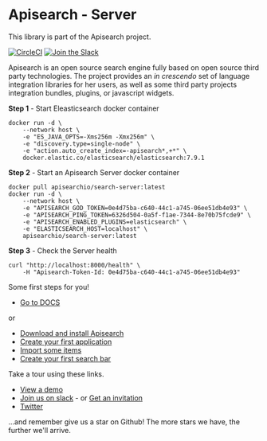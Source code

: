 # Apisearch - Server

This library is part of the Apisearch project.

[![CircleCI](https://circleci.com/gh/apisearch-io/search-server.svg?style=svg)](https://circleci.com/gh/apisearch-io/search-server)
[![Join the Slack](https://img.shields.io/badge/join%20us-on%20slack-blue.svg)](https://apisearch.slack.com)

Apisearch is an open source search engine fully based on open source third party
technologies. The project provides an *in crescendo* set of language 
integration libraries for her users, as well as some third party projects 
integration bundles, plugins, or javascript widgets.

**Step 1** - Start Eleasticsearch docker container

```
docker run -d \
    --network host \
    -e "ES_JAVA_OPTS=-Xms256m -Xmx256m" \
    -e "discovery.type=single-node" \
    -e "action.auto_create_index=-apisearch*,+*" \
    docker.elastic.co/elasticsearch/elasticsearch:7.9.1
```

**Step 2** - Start an Apisearch Server docker container

```
docker pull apisearchio/search-server:latest
docker run -d \
    --network host \
    -e "APISEARCH_GOD_TOKEN=0e4d75ba-c640-44c1-a745-06ee51db4e93" \
    -e "APISEARCH_PING_TOKEN=6326d504-0a5f-f1ae-7344-8e70b75fcde9" \
    -e "APISEARCH_ENABLED_PLUGINS=elasticsearch" \
    -e "ELASTICSEARCH_HOST=localhost" \
    apisearchio/search-server:latest
```

**Step 3** - Check the Server health

```
curl "http://localhost:8000/health" \
    -H "Apisearch-Token-Id: 0e4d75ba-c640-44c1-a745-06ee51db4e93"
```

Some first steps for you!

- [Go to DOCS](http://docs.apisearch.io)

or

- [Download and install Apisearch](http://docs.apisearch.io/#download-and-install-apisearch)
- [Create your first application](http://docs.apisearch.io/#create-your-first-application)
- [Import some items](http://docs.apisearch.io/#import-some-items)
- [Create your first search bar](http://docs.apisearch.io/#create-my-first-search-bar)

Take a tour using these links.

- [View a demo](http://apisearch.io)
- [Join us on slack](https://apisearch.slack.com) - or [Get an invitation](https://apisearch-slack.herokuapp.com/)
- [Twitter](https://twitter.com/apisearch_io)

...and remember give us a star on Github! The more stars we have, the further
we'll arrive.
